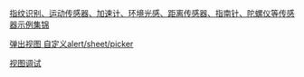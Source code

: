 [指纹识别、运动传感器、加速计、环境光感、距离传感器、指南针、陀螺仪等传感器示例集锦](https://github.com/wsl2ls/SensorDemo)

[弹出视图 自定义alert/sheet/picker](https://github.com/adad184/MMPopupView)


[视图调试](https://github.com/adad184/MMPlaceHolder)
